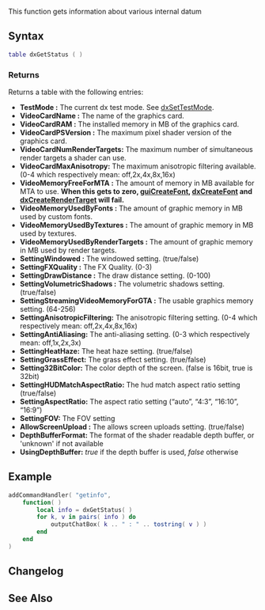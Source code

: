 This function gets information about various internal datum

Syntax
------

``` lua
table dxGetStatus ( )
```

### Returns

Returns a table with the following entries:

-   **TestMode :** The current dx test mode. See [dxSetTestMode](/dxSetTestMode.md "wikilink").
-   **VideoCardName :** The name of the graphics card.
-   **VideoCardRAM :** The installed memory in MB of the graphics card.
-   **VideoCardPSVersion :** The maximum pixel shader version of the graphics card.
-   **VideoCardNumRenderTargets:** The maximum number of simultaneous render targets a shader can use.
-   **VideoCardMaxAnisotropy:** The maximum anisotropic filtering available. (0-4 which respectively mean: off,2x,4x,8x,16x)
-   **VideoMemoryFreeForMTA :** The amount of memory in MB available for MTA to use. **When this gets to zero, [guiCreateFont](/guiCreateFont.md "wikilink"), [dxCreateFont](/dxCreateFont.md "wikilink") and [dxCreateRenderTarget](/dxCreateRenderTarget.md "wikilink") will fail.**
-   **VideoMemoryUsedByFonts :** The amount of graphic memory in MB used by custom fonts.
-   **VideoMemoryUsedByTextures :** The amount of graphic memory in MB used by textures.
-   **VideoMemoryUsedByRenderTargets :** The amount of graphic memory in MB used by render targets.
-   **SettingWindowed :** The windowed setting. (true/false)
-   **SettingFXQuality :** The FX Quality. (0-3)
-   **SettingDrawDistance :** The draw distance setting. (0-100)
-   **SettingVolumetricShadows :** The volumetric shadows setting. (true/false)
-   **SettingStreamingVideoMemoryForGTA :** The usable graphics memory setting. (64-256)
-   **SettingAnisotropicFiltering:** The anisotropic filtering setting. (0-4 which respectively mean: off,2x,4x,8x,16x)
-   **SettingAntiAliasing:** The anti-aliasing setting. (0-3 which respectively mean: off,1x,2x,3x)
-   **SettingHeatHaze:** The heat haze setting. (true/false)
-   **SettingGrassEffect:** The grass effect setting. (true/false)
-   **Setting32BitColor:** The color depth of the screen. (false is 16bit, true is 32bit)
-   **SettingHUDMatchAspectRatio:** The hud match aspect ratio setting (true/false)
-   **SettingAspectRatio:** The aspect ratio setting (“auto”, “4:3”, “16:10”, “16:9”)
-   **SettingFOV:** The FOV setting
-   **AllowScreenUpload :** The allows screen uploads setting. (true/false)
-   **DepthBufferFormat:** The format of the shader readable depth buffer, or 'unknown' if not available
-   **UsingDepthBuffer:** *true* if the depth buffer is used, *false* otherwise

Example
-------

``` lua
addCommandHandler( "getinfo",
    function( )
        local info = dxGetStatus( )
        for k, v in pairs( info ) do
            outputChatBox( k .. " : " .. tostring( v ) )
        end
    end
)
```

Changelog
---------

See Also
--------
